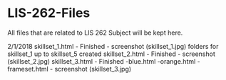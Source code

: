 # LIS-262-Files
All files that are related to LIS 262 Subject will be kept here.

2/1/2018
skillset_1.html
	- Finished
	- screenshot (skillset_1.jpg)
folders for skillset_1 up to skillset_5 created
skillset_2.html
	- Finished
	- screenshot (skillset_2.jpg)
skillset_3.html
	- Finished
		-blue.html
		-orange.html
		-frameset.html
	- screenshot (skillset_3.jpg)